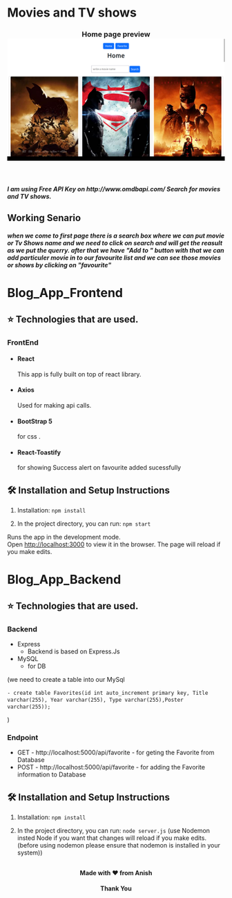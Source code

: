 # Movies and TV shows

<h3 align="center">
  Home page preview <br/>
 <img alt="Demo" src="./redme-Img.png" /> 
  </h3>

<br>
<h5>I am using Free API Key on http://www.omdbapi.com/ Search for movies and TV shows.</h5>

## Working Senario
   <h5> when we come to first page there is a search box where we can put movie or Tv Shows name and we need to click on search and will get the reasult as we put the querry. after that we have "Add to " button with that we can add particuler movie in to our favourite list and we can see those movies or shows by clicking on "favourite"</h5>




# Blog_App_Frontend

## ⭐ Technologies that are used.

### FrontEnd
- #### React  
    This app is fully built on top of react library.
- #### Axios 
    Used for making api calls.
- #### BootStrap 5
    for css . 
- #### React-Toastify
    for showing Success alert on favourite added sucessfully 
    


## 🛠 Installation and Setup Instructions

1. Installation: `npm install`

2. In the project directory, you can run: `npm start`

Runs the app in the development mode.\
Open [http://localhost:3000](http://localhost:3000) to view it in the browser.
The page will reload if you make edits.



# Blog_App_Backend

## ⭐ Technologies that are used.
### Backend
-  Express
      - Backend is based on Express.Js
-   MySQL
      - for DB 

(we need to create a table into our MySql 

    - create table Favorites(id int auto_increment primary key, Title varchar(255), Year varchar(255), Type varchar(255),Poster varchar(255));
)

  
### Endpoint
- GET - http://localhost:5000/api/favorite
       - for geting the Favorite from Database
- POST - http://localhost:5000/api/favorite
       - for adding the Favorite information to Database 

## 🛠 Installation and Setup Instructions

1. Installation: `npm install`

2. In the project directory, you can run: `node server.js`
(use Nodemon insted Node if you want that changes will reload if you make edits.
(before using nodemon please ensure that nodemon is installed in your system))


##
<h4 align="center">Made with ❤️ from Anish</h4>
<h4 align="center">Thank You</h4>


